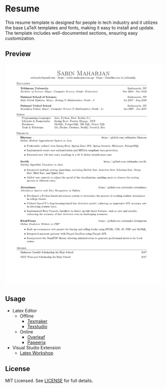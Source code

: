 # Resume

This resume template is designed for people in tech industry and it utilizes the base LaTeX templates and fonts, making it easy to install and update. The template includes well-documented sections, ensuring easy customization.

## Preview
![Sabin Maharjan Resume](outputs/Sabin-Maharjan-Resume.png)


## Usage
- Latex Editor
    - Offline
        - [Texmaker](https://www.xm1math.net/texmaker/index.html)
        - [Texstudio](https://www.texstudio.org/)
    - Online
        - [Overleaf](https://www.overleaf.com/)
        - [Papeeria](https://www.papeeria.com)
- Visual Studio Extension
    - [Latex Workshop](https://marketplace.visualstudio.com/items?itemName=James-Yu.latex-workshop)
 
## License
MIT Licensed. See [LICENSE](LICENSE) for full details.
